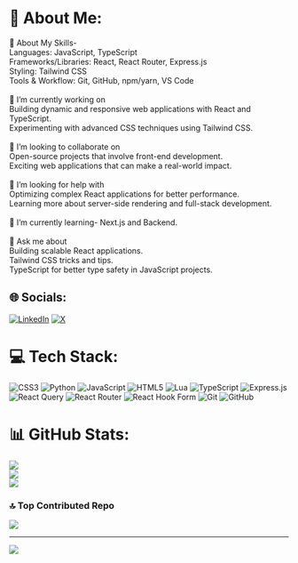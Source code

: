 # 💫 About Me:
👋 About My Skills- <br>    Languages: JavaScript, TypeScript<br>    Frameworks/Libraries: React, React Router, Express.js<br>    Styling: Tailwind CSS<br>    Tools & Workflow: Git, GitHub, npm/yarn, VS Code<br><br>🔭 I’m currently working on<br>    Building dynamic and responsive web applications with React and TypeScript.<br>    Experimenting with advanced CSS techniques using Tailwind CSS.<br><br>👯 I’m looking to collaborate on<br>    Open-source projects that involve front-end development.<br>    Exciting web applications that can make a real-world impact.<br><br>🤝 I’m looking for help with<br>    Optimizing complex React applications for better performance.<br>    Learning more about server-side rendering and full-stack development.<br><br>🌱 I’m currently learning- Next.js and Backend.<br><br>💬 Ask me about<br>    Building scalable React applications.<br>    Tailwind CSS tricks and tips.<br>    TypeScript for better type safety in JavaScript projects.<br>


## 🌐 Socials:
[![LinkedIn](https://img.shields.io/badge/LinkedIn-%230077B5.svg?logo=linkedin&logoColor=white)](https://linkedin.com/in/https://www.linkedin.com/in/ajay-barman-0b37011a7/) [![X](https://img.shields.io/badge/X-black.svg?logo=X&logoColor=white)](https://x.com/https://x.com/ItsBarmanji) 

# 💻 Tech Stack:
![CSS3](https://img.shields.io/badge/css3-%231572B6.svg?style=for-the-badge&logo=css3&logoColor=white) ![Python](https://img.shields.io/badge/python-3670A0?style=for-the-badge&logo=python&logoColor=ffdd54) ![JavaScript](https://img.shields.io/badge/javascript-%23323330.svg?style=for-the-badge&logo=javascript&logoColor=%23F7DF1E) ![HTML5](https://img.shields.io/badge/html5-%23E34F26.svg?style=for-the-badge&logo=html5&logoColor=white) ![Lua](https://img.shields.io/badge/lua-%232C2D72.svg?style=for-the-badge&logo=lua&logoColor=white) ![TypeScript](https://img.shields.io/badge/typescript-%23007ACC.svg?style=for-the-badge&logo=typescript&logoColor=white) ![Express.js](https://img.shields.io/badge/express.js-%23404d59.svg?style=for-the-badge&logo=express&logoColor=%2361DAFB) ![React Query](https://img.shields.io/badge/-React%20Query-FF4154?style=for-the-badge&logo=react%20query&logoColor=white) ![React Router](https://img.shields.io/badge/React_Router-CA4245?style=for-the-badge&logo=react-router&logoColor=white) ![React Hook Form](https://img.shields.io/badge/React%20Hook%20Form-%23EC5990.svg?style=for-the-badge&logo=reacthookform&logoColor=white) ![Git](https://img.shields.io/badge/git-%23F05033.svg?style=for-the-badge&logo=git&logoColor=white) ![GitHub](https://img.shields.io/badge/github-%23121011.svg?style=for-the-badge&logo=github&logoColor=white)
# 📊 GitHub Stats:
![](https://github-readme-stats.vercel.app/api?username=Barmanji&theme=tokyonight&hide_border=false&include_all_commits=false&count_private=true)<br/>
![](https://github-readme-streak-stats.herokuapp.com/?user=Barmanji&theme=tokyonight&hide_border=false)<br/>
![](https://github-readme-stats.vercel.app/api/top-langs/?username=Barmanji&theme=tokyonight&hide_border=false&include_all_commits=false&count_private=true&layout=compact)

### 🔝 Top Contributed Repo
![](https://github-contributor-stats.vercel.app/api?username=Barmanji&limit=5&theme=dark&combine_all_yearly_contributions=true)

---
[![](https://visitcount.itsvg.in/api?id=Barmanji&icon=1&color=0)](https://visitcount.itsvg.in)

<!-- Proudly created with GPRM ( https://gprm.itsvg.in ) -->
